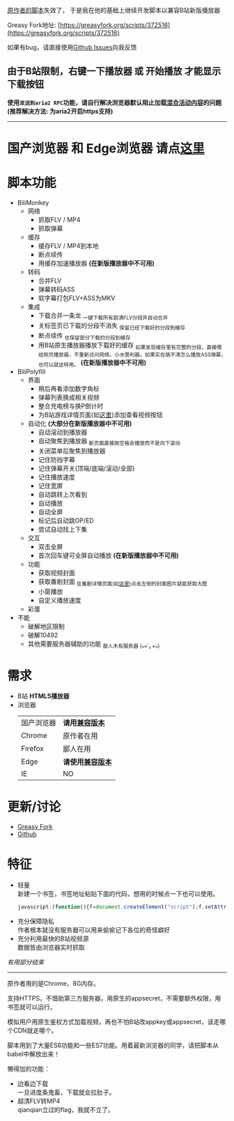 
[原作者的脚本](https://greasyfork.org/scripts/27819)失效了，
于是我在他的基础上继续开发脚本以兼容B站新版播放器

Greasy Fork地址: [https://greasyfork.org/scripts/372516](https://greasyfork.org/scripts/372516)

如果有bug，请直接使用[Github Issues](https://github.com/Xmader/bilitwin/issues)向我反馈

## 由于B站限制，右键一下播放器 或 开始播放 才能显示下载按钮

**使用`发送到aria2 RPC`功能，请自行解决浏览器默认阻止加载[混合活动内容](https://developer.mozilla.org/zh-CN/docs/Security/MixedContent#Mixed_active_content)的问题 (推荐解决方法: 为aria2开启https支持)**

---

# 国产浏览器 和 Edge浏览器 请点[这里](https://www.xmader.com/bilitwin/biliTwinBabelCompiled.user.js)

# 脚本功能
* BiliMonkey
    * 网络
        * 抓取FLV / MP4
        * 抓取弹幕
    * 缓存
        * 缓存FLV / MP4到本地
        * 断点续传
        * 用缓存加速播放器 **(在新版播放器中不可用)**
    * 转码
        * 合并FLV
        * 弹幕转码ASS
        * 软字幕打包FLV+ASS为MKV
    * 集成
        * 下载合并一条龙 <sub>一键下载所有超清FLV分段并自动合并</sub>
        * 关标签页已下载的分段不消失 <sub>保留已经下载好的分段到缓存</sub>
        * 断点续传 <sub>也保留部分下载的分段到缓存</sub>
        * 用B站原生播放器播放下载好的缓存 <sub>如果发现缓存里有完整的分段，直接喂给网页播放器，不重新访问网络。小水管利器。如果实在搞不清怎么播放ASS弹幕，也可以就这样用。</sub> **(在新版播放器中不可用)**
* BiliPolyfill
    * 界面
        * 稍后再看添加数字角标
        * 弹幕列表换成相关视频
        * 整合充电榜与换P倒计时
        * 为B站游戏详情页面(如[这里](https://www.biligame.com/detail/?id=101690))添加查看视频按钮
    * 自动化 **(大部分在新版播放器中不可用)**
        * 自动滚动到播放器
        * 自动聚焦到播放器 <sub>新页面直接按空格会播放而不是向下滚动</sub>
        * 关闭菜单后聚焦到播放器
        * 记住防挡字幕
        * 记住弹幕开关(顶端/底端/滚动/全部)
        * 记住播放速度
        * 记住宽屏
        * 自动跳转上次看到
        * 自动播放
        * 自动全屏
        * 标记后自动跳OP/ED
        * 尝试自动找上下集
    * 交互
        * 双击全屏
        * 首次回车键可全屏自动播放 **(在新版播放器中不可用)**
    * 功能
        * 获取视频封面
        * 获取番剧封面 <sub>在番剧详情页面(如[这里](https://www.bilibili.com/bangumi/media/md134912))点击左侧的封面图片就能获取大图</sub>
        * 小窗播放
        * 自定义播放速度
    * 彩蛋
* 不能
    * 破解地区限制
    * 破解10492
    * 其他需要服务器辅助的功能 <sub>鄙人木有服务器 (๑•́ ₃ •̀๑)</sub>

# 需求
<ul>
    <li>
        B站 <strong>HTML5播放器</strong>
    </li>
    <li>
        浏览器
        <br>
        <table>
            <tbody>
            <tr>
                <td>国产浏览器</td>
                <td><strong>请用<a href="https://www.xmader.com/bilitwin/biliTwinBabelCompiled.user.js">兼容版本</a></strong></td>
            </tr>
            <tr>
                <td>Chrome</td>
                <td>原作者在用</td>
            </tr>
            <tr>
                <td>Firefox</td>
                <td>鄙人在用</td>
            </tr>
            <tr>
                <td>Edge</td>
                <td><strong>请使用<a href="https://www.xmader.com/bilitwin/biliTwinBabelCompiled.user.js">兼容版本</a></strong></td>
            </tr>
            <tr>
                <td>IE</td>
                <td>NO</td>
            </tr>
            </tbody>
        </table>
    </li>
</ul>

# 更新/讨论

* [Greasy Fork](https://greasyfork.org/scripts/372516)
* [Github](https://github.com/Xmader/bilitwin)

# 特征
* 轻量  
  新建一个书签，书签地址粘贴下面的代码，想用的时候点一下也可以使用。  
  ```javascript
  javascript:(function(){f=document.createElement("script");f.setAttribute("src","https://www.xmader.com/bilitwin/biliTwinBabelCompiled.user.js");document.body.appendChild(f)})()
  ```
* 充分保障隐私  
  作者根本就没有服务器可以用来偷偷记下各位的奇怪癖好
* 充分利用最快的B站视频源  
  数据皆由浏览器实时抓取

*有用部分结束*

----------

原作者用的是Chrome，8G内存。

支持HTTPS，不借助第三方服务器，用原生的appsecret，不需要额外权限，用书签就可以运行。

模拟用户用原生鉴权方式加载视频，再也不怕B站改appkey或appsecret，该走哪个CDN就走哪个。

脚本用到了大量ES6功能和一些ES7功能。用着最新浏览器的同学，请把脚本从babel中解放出来！

懒得加的功能：
* 边看边下载  
  一旦进度条鬼畜，下载就会拉肚子。
* 超清FLV转MP4  
  qianqian立过的flag，我就不立了。
